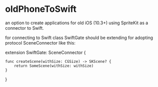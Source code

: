 # oldPhoneToSwift
an option to create applications for old iOS (10.3+) using SpriteKit as a connector to Swift.


for connecting to Swift class SwiftGate should be extending for adopting protocol SceneConnector like this:

extension SwiftGate: SceneConnector {
	
	func createScene(withSize: CGSize) -> SKScene? {
		return SomeScene(withSize: withSize)
	}
	
}
